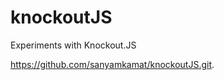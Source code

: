 knockoutJS
==========

Experiments with Knockout.JS

https://github.com/sanyamkamat/knockoutJS.git.
